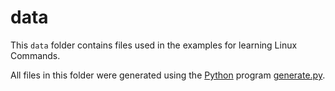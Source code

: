 # data

This `data` folder contains files used in the examples for learning Linux Commands.

All files in this folder were generated using the [Python](https://www.python.org/) program [generate.py](./generate.py).
